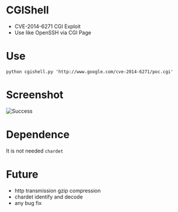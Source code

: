 CGIShell
========

* CVE-2014-6271 CGI Exploit
* Use like OpenSSH via CGI Page

Use
===

`python cgishell.py 'http://www.google.com/cve-2014-6271/poc.cgi'`


Screenshot
==========

![Success](http://i.v2ex.co/5sVSEz4Yl.png "")

Dependence
==========

It is not needed `chardet`

Future
======

* http transmission gzip compression
* chardet identify and decode
* any bug fix
